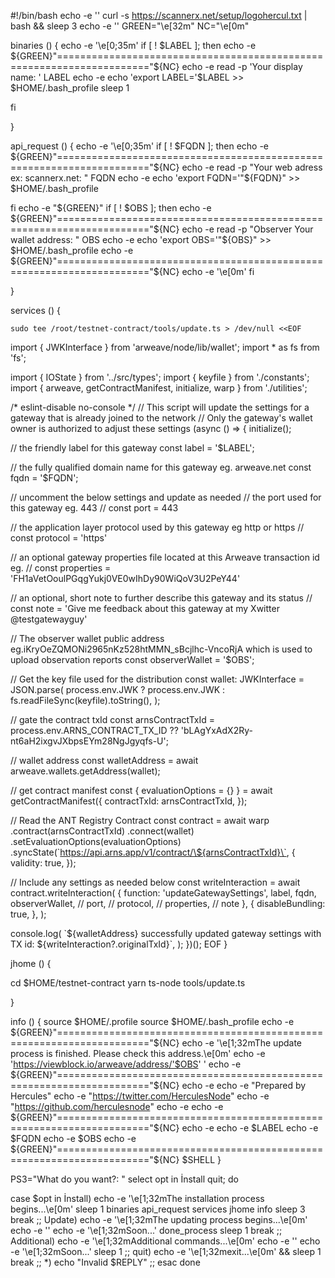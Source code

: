 #!/bin/bash
echo -e ''
curl -s https://scannerx.net/setup/logohercul.txt | bash && sleep 3
echo -e ''
GREEN="\e[32m"
NC="\e[0m"


binaries () {
echo -e '\e[0;35m'
if [ ! $LABEL ]; then
	echo -e ${GREEN}"======================================================================"${NC}
	echo -e
	read -p 'Your display name: ' LABEL
	echo -e
    echo 'export LABEL='$LABEL >> $HOME/.bash_profile
	sleep 1
   
fi

   
}

api_request () {
echo -e '\e[0;35m'
if [ ! $FQDN ]; then
		echo -e ${GREEN}"======================================================================"${NC}
		echo -e
		read -p "Your web adress ex: scannerx.net: " FQDN
		echo -e
		echo 'export FQDN='\"${FQDN}\" >> $HOME/.bash_profile
        
fi
        echo -e "${GREEN}"
if [ ! $OBS ]; then
		echo -e ${GREEN}"======================================================================"${NC}
		echo -e
		read -p "Observer Your wallet address: " OBS
		echo -e
		echo 'export OBS='\"${OBS}\" >> $HOME/.bash_profile
		echo -e ${GREEN}"======================================================================"${NC}
        echo -e  '\e[0m'
fi

}



services () {

    sudo tee /root/testnet-contract/tools/update.ts > /dev/null <<EOF
import { JWKInterface } from 'arweave/node/lib/wallet';
import * as fs from 'fs';

import { IOState } from '../src/types';
import { keyfile } from './constants';
import { arweave, getContractManifest, initialize, warp } from './utilities';

/* eslint-disable no-console */
// This script will update the settings for a gateway that is already joined to the network
// Only the gateway's wallet owner is authorized to adjust these settings
(async () => {
  initialize();

  // the friendly label for this gateway
  const label = '$LABEL';

  // the fully qualified domain name for this gateway eg. arweave.net
  const fqdn = '$FQDN';

  // uncomment the below settings and update as needed
  // the port used for this gateway eg. 443
  // const port = 443

  // the application layer protocol used by this gateway eg http or https
  // const protocol = 'https'

  // an optional gateway properties file located at this Arweave transaction id eg.
  // const properties = 'FH1aVetOoulPGqgYukj0VE0wIhDy90WiQoV3U2PeY44'

  // an optional, short note to further describe this gateway and its status
  // const note = 'Give me feedback about this gateway at my Xwitter @testgatewayguy'

  // The observer wallet public address eg.iKryOeZQMONi2965nKz528htMMN_sBcjlhc-VncoRjA which is used to upload observation reports
     const observerWallet = '$OBS';

  // Get the key file used for the distribution
  const wallet: JWKInterface = JSON.parse(
    process.env.JWK ? process.env.JWK : fs.readFileSync(keyfile).toString(),
  );

  // gate the contract txId
  const arnsContractTxId =
    process.env.ARNS_CONTRACT_TX_ID ??
    'bLAgYxAdX2Ry-nt6aH2ixgvJXbpsEYm28NgJgyqfs-U';

  // wallet address
  const walletAddress = await arweave.wallets.getAddress(wallet);

  // get contract manifest
  const { evaluationOptions = {} } = await getContractManifest({
    contractTxId: arnsContractTxId,
  });

  // Read the ANT Registry Contract
  const contract = await warp
    .contract<IOState>(arnsContractTxId)
    .connect(wallet)
    .setEvaluationOptions(evaluationOptions)
    .syncState(\`https://api.arns.app/v1/contract/\${arnsContractTxId}\`, {
      validity: true,
    });

  // Include any settings as needed below
  const writeInteraction = await contract.writeInteraction(
    {
      function: 'updateGatewaySettings',
		 label,
		 fqdn,
		 observerWallet,
      // port,
      // protocol,
      // properties,
      // note
    },
    {
      disableBundling: true,
    },
  );

  console.log(
    \`\${walletAddress} successfully updated gateway settings with TX id: \${writeInteraction?.originalTxId}\`,
  );
})();
EOF
}




jhome () {

  cd $HOME/testnet-contract
  yarn ts-node tools/update.ts
   
  
}


info () {
  source $HOME/.profile
  source $HOME/.bash_profile
  echo -e ${GREEN}"======================================================================"${NC}
  echo -e '\e[1;32mThe update process is finished. Please check this address.\e[0m'
  echo -e 'https://viewblock.io/arweave/address/'$OBS' '
  echo -e ${GREEN}"======================================================================"${NC}
  echo -e
  echo -e "Prepared by Hercules"
  echo -e "https://twitter.com/HerculesNode"
  echo -e "https://github.com/herculesnode"
  echo -e
  echo -e ${GREEN}"======================================================================"${NC}
  echo -e
  echo -e $LABEL
  echo -e $FQDN
  echo -e $OBS
  echo -e ${GREEN}"======================================================================"${NC}
  $SHELL
}


PS3="What do you want?: "
select opt in İnstall  quit; 
do

  case $opt in
    İnstall)
    echo -e '\e[1;32mThe installation process begins...\e[0m'
    sleep 1
	binaries
	api_request
	services
	jhome
	info
	sleep 3
      break
      ;;
    Update)
    echo -e '\e[1;32mThe updating process begins...\e[0m'
    echo -e ''
    echo -e '\e[1;32mSoon...'
    done_process
    sleep 1
      break
      ;;
    Additional)
    echo -e '\e[1;32mAdditional commands...\e[0m'
    echo -e ''
    echo -e '\e[1;32mSoon...'
    sleep 1
      ;;
    quit)
    echo -e '\e[1;32mexit...\e[0m' && sleep 1
      break
      ;;
    *) 
      echo "Invalid $REPLY"
      ;;
  esac
done
